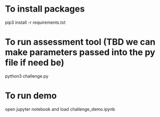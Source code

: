 # To install packages
pip3 install -r requirements.txt

# To run assessment tool (TBD we can make parameters passed into the py file if need be)
python3 challenge.py

# To run demo 
open jupyter notebook and load challenge_demo.ipynb
